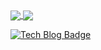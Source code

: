 <a align="center">
<a href="https://github.com/anuraghazra/github-readme-stats">
  <img align="center" src="https://github-readme-stats.vercel.app/api?username=diasm3&show_icons=true&theme=radical" />
</a>
<a href="https://github.com/anuraghazra/convoychat">
  <img align="center" src="https://github-readme-stats.vercel.app/api/top-langs/?username=diasm3&layout=compact" />
</a>

 [![Tech Blog Badge](http://img.shields.io/badge/-Tech%20blog-black?style=flat-square&logo=github&link=https://얌느3.github.io/)](https://zzsza.github.io/)
  </a>
